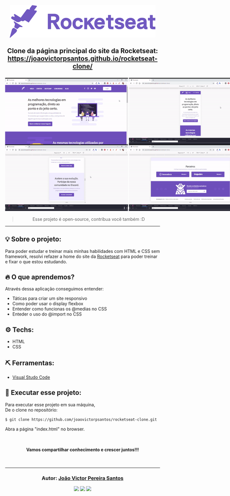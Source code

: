 <h2 align="center">

<img src="images/rocketseat_logo.png">
<br/><br/>
Clone da página principal do site da Rocketseat: 
<a href="https://joaovictorpsantos.github.io/rocketseat-clone/">https://joaovictorpsantos.github.io/rocketseat-clone/</a>
<br/><br/>
<div style="display:flex">
<img src="gifs/overview.gif" width="400px">
<img src="gifs/responsive_example.gif" style="margin-left:3px"  width="400px">
</div>
<div style="display:flex">
<img src="gifs/expandindo.gif" width="400px">
<img src="gifs/diminuindo.gif" style="margin-left:3px" width="400px">
</div>
</h2>

<blockquote align="center">
  Esse projeto é open-source, contribua você também :D
</blockquote>

<hr/>

## 💡 Sobre o projeto:

Para poder estudar e treinar mais minhas habilidades com HTML e CSS sem framework, resolvi refazer a home do site da <a href="">Rocketseat</a> para poder treinar e fixar o que estou estudando.

## 🔥 O que aprendemos?

Através dessa aplicação conseguimos entender:

- Táticas para criar um site responsivo
- Como poder usar o display flexbox
- Entender como funcionas os @medias no CSS
- Enteder o uso do @import no CSS

## ⚙️ Techs:

- HTML
- CSS

## ⛏ Ferramentas:

- [Visual Studo Code](https://code.visualstudio.com/download)

## 🏁 Executar esse projeto:

Para executar esse projeto em sua máquina,  
De o clone no repositório:

```bash
$ git clone https://github.com/joaovictorpsantos/rocketseat-clone.git
```

Abra a página "index.html" no browser.




<br/>

<h4 align="center">
  Vamos compartilhar conhecimento e crescer juntos!!!
</h4>

<br/>

---

<h3 align="center">
Autor: <a alt="João Victor Pereira Santos" href="https://github.com/joaovictorpsantos">João Victor Pereira Santos</a>
</h3>

<p align="center">

  <a alt="João Victor Pereira Santos Linkedin" href="https://www.linkedin.com/in/joao-victor-pereira-santos//">
    <img src="https://img.shields.io/badge/LinkedIn-Jo%C3%A3o%20Victor%20Pereira%20Santos-blue?logo=linkedin"/></a>
  <a alt="João Victor Pereira Santos GitHub" href="https://github.com/joaovictorpsantos">
  <img src="https://img.shields.io/badge/GitHub-joaovictorpsantos-lightgrey?logo=github"/></a>
 <a alt="João Victor Pereira Santos Twitter" href="https://twitter.com/_joaovictorps">
  <img src="https://img.shields.io/badge/Twitter-__joaovictorps-blue?logo=twitter"/></a>

</p>
